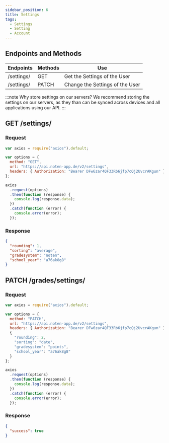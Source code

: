 ```yaml
---
sidebar_position: 6
title: Settings
tags:
  - Settings
  - Setting
  - Account
---
```


## Endpoints and Methods

| Endpoints  | Methods | Use                             |
| ---------- | ------- | ------------------------------- |
| /settings/ | GET     | Get the Settings of the User    |
| /settings/ | PATCH   | Change the Settings of the User |

:::note Why store settings on our servers?
We recommend storing the settings on our servers, as they than can be synced across devices and all applications using our API.
:::

## GET /settings/

### Request

```js
var axios = require("axios").default;

var options = {
  method: "GET",
  url: "https://api.noten-app.de/v2/settings",
  headers: { Authorization: "Bearer DFw6zar4QF33Rb6jfp7cQj2UvcrAKgun" },
};

axios
  .request(options)
  .then(function (response) {
    console.log(response.data);
  })
  .catch(function (error) {
    console.error(error);
  });
```

### Response

```json
{
  "rounding": 1,
  "sorting": "average",
  "gradesystem": "noten",
  "school_year": "a76ak8g8"
}
```

## PATCH /grades/settings/

### Request

```js
var axios = require("axios").default;

var options = {
  method: "PATCH",
  url: "https://api.noten-app.de/v2/settings",
  headers: { Authorization: "Bearer DFw6zar4QF33Rb6jfp7cQj2UvcrAKgun" },
  {
    "rounding": 2,
    "sorting": "date",
    "gradesystem": "points",
    "school_year": "a76ak8g8"
  }
};

axios
  .request(options)
  .then(function (response) {
    console.log(response.data);
  })
  .catch(function (error) {
    console.error(error);
  });
```

### Response

```json
{
  "success": true
}
```
